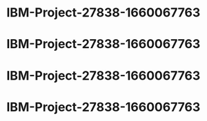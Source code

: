 # IBM-Project-27838-1660067763
# IBM-Project-27838-1660067763
# IBM-Project-27838-1660067763
# IBM-Project-27838-1660067763
